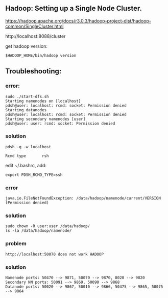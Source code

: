 ## Hadoop: Setting up a Single Node Cluster.

https://hadoop.apache.org/docs/r3.0.3/hadoop-project-dist/hadoop-common/SingleCluster.html

http://localhost:8088/cluster

get hadoop version:
```
$HADOOP_HOME/bin/hadoop version
```

## Troubleshooting:
### error:
```
sudo ./start-dfs.sh
Starting namenodes on [localhost]
pdsh@user: localhost: rcmd: socket: Permission denied
Starting datanodes
pdsh@user: localhost: rcmd: socket: Permission denied
Starting secondary namenodes [user]
pdsh@user: user: rcmd: socket: Permission denied
```
### solution
```
pdsh -q -w localhost
```
```
Rcmd type		rsh
```
edit ~/.bashrc, add:
```
export PDSH_RCMD_TYPE=ssh
```
### error
```
java.io.FileNotFoundException: /data/hadoop/namenode/current/VERSION (Permission denied)
```
### solution
```
sudo chown -R user:user /data/hadoop/
ls -la /data/hadoop/namenode/
```

### problem
```
http://localhost:50070 does not work HADOOP
```
### solution
```
Namenode ports: 50470 --> 9871, 50070 --> 9870, 8020 --> 9820
Secondary NN ports: 50091 --> 9869, 50090 --> 9868
Datanode ports: 50020 --> 9867, 50010 --> 9866, 50475 --> 9865, 50075 --> 9864
```
